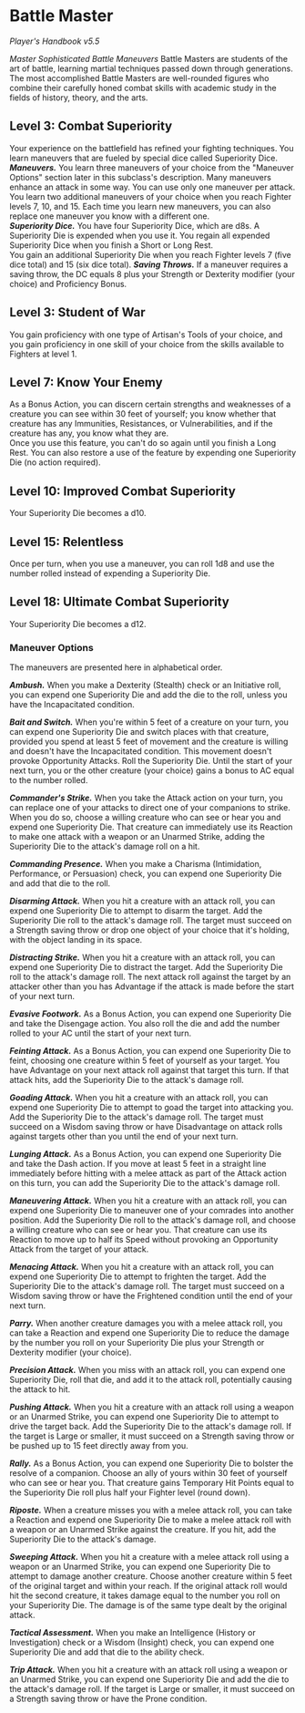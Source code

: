 # Battle Master
*Player's Handbook v5.5*  

*Master Sophisticated Battle Maneuvers*
Battle Masters are students of the art of battle, learning martial techniques passed down through generations. The most accomplished Battle Masters are well-rounded figures who combine their carefully honed combat skills with academic study in the fields of history, theory, and the arts.

## Level 3: Combat Superiority
Your experience on the battlefield has refined your fighting techniques. You learn maneuvers that are fueled by special dice called Superiority Dice.  
***Maneuvers.*** You learn three maneuvers of your choice from the "Maneuver Options" section later in this subclass's description. Many maneuvers enhance an attack in some way. You can use only one maneuver per attack.  
You learn two additional maneuvers of your choice when you reach Fighter levels 7, 10, and 15. Each time you learn new maneuvers, you can also replace one maneuver you know with a different one.  
***Superiority Dice.*** You have four Superiority Dice, which are d8s. A Superiority Die is expended when you use it. You regain all expended Superiority Dice when you finish a Short or Long Rest.  
You gain an additional Superiority Die when you reach Fighter levels 7 (five dice total) and 15 (six dice total).
***Saving Throws.*** If a maneuver requires a saving throw, the DC equals 8 plus your Strength or Dexterity modifier (your choice) and Proficiency Bonus.

## Level 3: Student of War
You gain proficiency with one type of Artisan's Tools of your choice, and you gain proficiency in one skill of your choice from the skills available to Fighters at level 1.

## Level 7: Know Your Enemy
As a Bonus Action, you can discern certain strengths and weaknesses of a creature you can see within 30 feet of yourself; you know whether that creature has any Immunities, Resistances, or Vulnerabilities, and if the creature has any, you know what they are.  
Once you use this feature, you can't do so again until you finish a Long Rest. You can also restore a use of the feature by expending one Superiority Die (no action required).

## Level 10: Improved Combat Superiority
Your Superiority Die becomes a d10.

## Level 15: Relentless
Once per turn, when you use a maneuver, you can roll 1d8 and use the number rolled instead of expending a Superiority Die.

## Level 18: Ultimate Combat Superiority
Your Superiority Die becomes a d12.


### Maneuver Options
The maneuvers are presented here in alphabetical order.

***Ambush.*** When you make a Dexterity (Stealth) check or an Initiative roll, you can expend one Superiority Die and add the die to the roll, unless you have the Incapacitated condition.

***Bait and Switch.*** When you're within 5 feet of a creature on your turn, you can expend one Superiority Die and switch places with that creature, provided you spend at least 5 feet of movement and the creature is willing and doesn't have the Incapacitated condition. This movement doesn't provoke Opportunity Attacks. Roll the Superiority Die. Until the start of your next turn, you or the other creature (your choice) gains a bonus to AC equal to the number rolled.

***Commander's Strike.*** When you take the Attack action on your turn, you can replace one of your attacks to direct one of your companions to strike. When you do so, choose a willing creature who can see or hear you and expend one Superiority Die. That creature can immediately use its Reaction to make one attack with a weapon or an Unarmed Strike, adding the Superiority Die to the attack's damage roll on a hit.

***Commanding Presence.*** When you make a Charisma (Intimidation, Performance, or Persuasion) check, you can expend one Superiority Die and add that die to the roll.

***Disarming Attack.*** When you hit a creature with an attack roll, you can expend one Superiority Die to attempt to disarm the target. Add the Superiority Die roll to the attack's damage roll. The target must succeed on a Strength saving throw or drop one object of your choice that it's holding, with the object landing in its space.

***Distracting Strike.*** When you hit a creature with an attack roll, you can expend one Superiority Die to distract the target. Add the Superiority Die roll to the attack's damage roll. The next attack roll against the target by an attacker other than you has Advantage if the attack is made before the start of your next turn.

***Evasive Footwork.*** As a Bonus Action, you can expend one Superiority Die and take the Disengage action. You also roll the die and add the number rolled to your AC until the start of your next turn.

***Feinting Attack.*** As a Bonus Action, you can expend one Superiority Die to feint, choosing one creature within 5 feet of yourself as your target. You have Advantage on your next attack roll against that target this turn. If that attack hits, add the Superiority Die to the attack's damage roll.

***Goading Attack.*** When you hit a creature with an attack roll, you can expend one Superiority Die to attempt to goad the target into attacking you. Add the Superiority Die to the attack's damage roll. The target must succeed on a Wisdom saving throw or have Disadvantage on attack rolls against targets other than you until the end of your next turn.

***Lunging Attack.*** As a Bonus Action, you can expend one Superiority Die and take the Dash action. If you move at least 5 feet in a straight line immediately before hitting with a melee attack as part of the Attack action on this turn, you can add the Superiority Die to the attack's damage roll.

***Maneuvering Attack.*** When you hit a creature with an attack roll, you can expend one Superiority Die to maneuver one of your comrades into another position. Add the Superiority Die roll to the attack's damage roll, and choose a willing creature who can see or hear you. That creature can use its Reaction to move up to half its Speed without provoking an Opportunity Attack from the target of your attack.

***Menacing Attack.*** When you hit a creature with an attack roll, you can expend one Superiority Die to attempt to frighten the target. Add the Superiority Die to the attack's damage roll. The target must succeed on a Wisdom saving throw or have the Frightened condition until the end of your next turn.

***Parry.*** When another creature damages you with a melee attack roll, you can take a Reaction and expend one Superiority Die to reduce the damage by the number you roll on your Superiority Die plus your Strength or Dexterity modifier (your choice).

***Precision Attack.*** When you miss with an attack roll, you can expend one Superiority Die, roll that die, and add it to the attack roll, potentially causing the attack to hit.

***Pushing Attack.*** When you hit a creature with an attack roll using a weapon or an Unarmed Strike, you can expend one Superiority Die to attempt to drive the target back. Add the Superiority Die to the attack's damage roll. If the target is Large or smaller, it must succeed on a Strength saving throw or be pushed up to 15 feet directly away from you.

***Rally.*** As a Bonus Action, you can expend one Superiority Die to bolster the resolve of a companion. Choose an ally of yours within 30 feet of yourself who can see or hear you. That creature gains Temporary Hit Points equal to the Superiority Die roll plus half your Fighter level (round down).

***Riposte.*** When a creature misses you with a melee attack roll, you can take a Reaction and expend one Superiority Die to make a melee attack roll with a weapon or an Unarmed Strike against the creature. If you hit, add the Superiority Die to the attack's damage.

***Sweeping Attack.*** When you hit a creature with a melee attack roll using a weapon or an Unarmed Strike, you can expend one Superiority Die to attempt to damage another creature. Choose another creature within 5 feet of the original target and within your reach. If the original attack roll would hit the second creature, it takes damage equal to the number you roll on your Superiority Die. The damage is of the same type dealt by the original attack.

***Tactical Assessment.*** When you make an Intelligence (History or Investigation) check or a Wisdom (Insight) check, you can expend one Superiority Die and add that die to the ability check.

***Trip Attack.*** When you hit a creature with an attack roll using a weapon or an Unarmed Strike, you can expend one Superiority Die and add the die to the attack's damage roll. If the target is Large or smaller, it must succeed on a Strength saving throw or have the Prone condition.